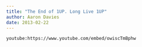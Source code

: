 ```yaml
---
title: "The End of 1UP. Long Live 1UP"
author: Aaron Davies
date: 2013-02-22
---
```


`youtube:https://www.youtube.com/embed/owiscTmBphw`
